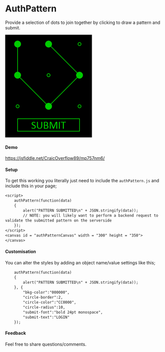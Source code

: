 AuthPattern
===========
Provide a selection of dots to join together by clicking to draw a pattern and submit.

![Screenshot](https://raw.githubusercontent.com/CraicOverflow89/AuthPattern/master/screenshot/screenshot1.png "Screenshot")

#### Demo
https://jsfiddle.net/CraicOverflow89/mp757nm6/

#### Setup
To get this working you literally just need to include the `authPattern.js` and include this in your page;
```
<script>
	authPattern(function(data)
	{
		alert("PATTERN SUBMITTED\n" + JSON.stringify(data));
		// NOTE: you will likely want to perform a backend request to validate the submitted pattern on the serverside
	});
</script>
<canvas id = "authPatternCanvas" width = "300" height = "350"></canvas>
```

#### Customisation
You can alter the styles by adding an object name/value settings like this;
```
	authPattern(function(data)
	{
		alert("PATTERN SUBMITTED\n" + JSON.stringify(data));
	}, {
		"bkg-color":"000000",
		"circle-border":2,
		"circle-color":"CC0000",
		"circle-radius":10,
		"submit-font":"bold 24pt monospace",
		"submit-text":"LOGIN"
	});
```

#### Feedback
Feel free to share questions/comments.
